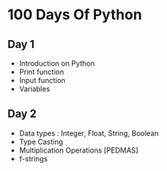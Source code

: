 # 100 Days Of Python

## Day 1
- Introduction on Python
- Print function
- Input function
- Variables
## Day 2
- Data types : Integer, Float, String, Boolean
- Type Casting
- Multiplication Operations [PEDMAS]
- f-strings
